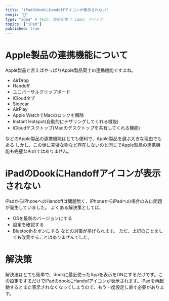 ```yaml
---
title: "iPadのdookにHandoffアイコンが表示されない"
emoji: "📄"
type: "idea" # tech: 技術記事 / idea: アイデア
topics: ["iPad"]
published: true
---
```

# Apple製品の連携機能について

Apple製品と言えばやっぱりApple製品同士の連携機能ですよね。

- AirDrop
- Handoff
- ユニバーサルクリップボード
- iCloudタブ
- Sidecar
- AirPlay
- Apple WatchでMacのロックを解除
- Instant Hotspot(自動的にテザリングしてくれる機能)
- iCloudデスクトップ(Macのデスクトップを共有してくれる機能)

などのApple製品の連携機能はとても便利で、Apple製品を選ぶ大きな理由でもある
しかし、この世に完璧な物など存在しないのと同じでApple製品の連携機能も完璧なものではありません。
# iPadのDookにHandoffアイコンが表示されない 
iPadからiPhoneへのHandoffは問題無く、iPhoneからiPadへの場合のみに問題が発生していました。
よくある解決策としては、
- OSを最新のバージョンにする
- 設定を確認する
- Bluetoothをオンにする
などの対策が挙げられます。
ただ、上記のことをしても改善することはありませんでした。
# 解決策
解決法はとても簡単で、dookに最近使ったAppを表示をONにするだけです。この設定をするだけでiPadのdookにHandofアイコンが表示されます。iPadを再起動するとまた表示されなくなってしまうので、もう一度設定し直す必要があります。
